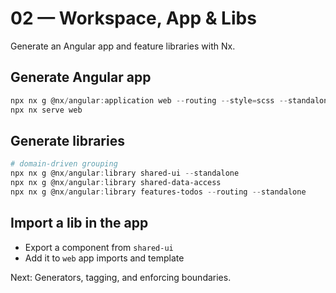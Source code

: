 # 02 — Workspace, App & Libs

Generate an Angular app and feature libraries with Nx.

## Generate Angular app
```powershell
npx nx g @nx/angular:application web --routing --style=scss --standalone
npx nx serve web
```

## Generate libraries
```powershell
# domain-driven grouping
npx nx g @nx/angular:library shared-ui --standalone
npx nx g @nx/angular:library shared-data-access
npx nx g @nx/angular:library features-todos --routing --standalone
```

## Import a lib in the app
- Export a component from `shared-ui`
- Add it to `web` app imports and template

Next: Generators, tagging, and enforcing boundaries.
